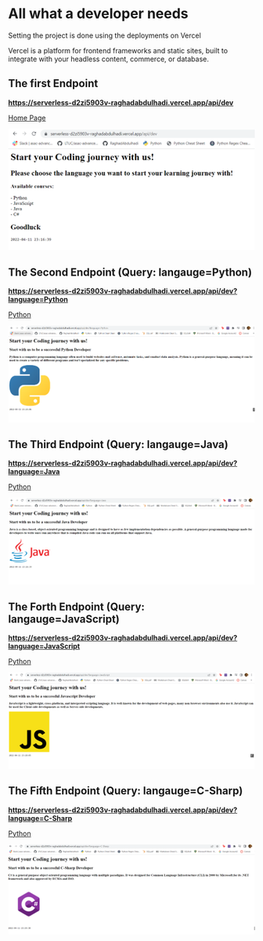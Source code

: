 # All what a developer needs
Setting the project is done using the deployments on Vercel

Vercel is a platform for frontend frameworks and static sites, built to integrate with your headless content, commerce, or database.

## The first Endpoint
**https://serverless-d2zi5903v-raghadabdulhadi.vercel.app/api/dev**

[Home Page](https://serverless-d2zi5903v-raghadabdulhadi.vercel.app/api/dev)

![Home Page](./images/homepage.PNG)

## The Second Endpoint (Query: langauge=Python)
**https://serverless-d2zi5903v-raghadabdulhadi.vercel.app/api/dev?language=Python**

[Python](https://serverless-d2zi5903v-raghadabdulhadi.vercel.app/api/dev?language=Python)

![Python](./images/pythomim.PNG)

## The Third Endpoint (Query: langauge=Java)
**https://serverless-d2zi5903v-raghadabdulhadi.vercel.app/api/dev?language=Java**

[Python](https://serverless-d2zi5903v-raghadabdulhadi.vercel.app/api/dev?language=Java)

![Python](./images/java.PNG)

## The Forth Endpoint (Query: langauge=JavaScript)
**https://serverless-d2zi5903v-raghadabdulhadi.vercel.app/api/dev?language=JavaScript**

[Python](https://serverless-d2zi5903v-raghadabdulhadi.vercel.app/api/dev?language=JavaScript)

![Python](./images/javascript.PNG)

## The Fifth Endpoint (Query: langauge=C-Sharp)
**https://serverless-d2zi5903v-raghadabdulhadi.vercel.app/api/dev?language=C-Sharp**

[Python](https://serverless-d2zi5903v-raghadabdulhadi.vercel.app/api/dev?language=C-Sharp)

![Python](./images/csharp.PNG)